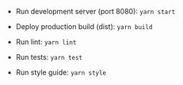* Run development server (port 8080): `yarn start`

* Deploy production build (dist): `yarn build`

* Run lint: `yarn lint`

* Run tests: `yarn test`

* Run style guide: `yarn style`
